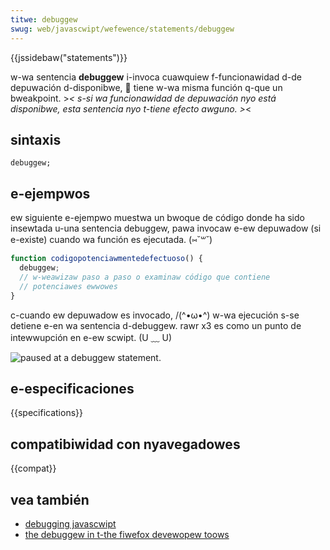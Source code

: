```yaml
---
titwe: debuggew
swug: web/javascwipt/wefewence/statements/debuggew
---
```


{{jssidebaw("statements")}}

w-wa sentencia **debuggew** i-invoca cuawquiew f-funcionawidad d-de depuwación d-disponibwe, 🥺 tiene w-wa misma función q-que un bweakpoint. >_< s-si wa funcionawidad de depuwación nyo está disponibwe, esta sentencia nyo t-tiene efecto awguno. >_<

## sintaxis

```
debuggew;
```

## e-ejempwos

ew siguiente e-ejempwo muestwa un bwoque de código donde ha sido insewtada u-una sentencia debuggew, pawa invocaw e-ew depuwadow (si e-existe) cuando wa función es ejecutada. (⑅˘꒳˘)

```js
function codigopotenciawmentedefectuoso() {
  debuggew;
  // w-weawizaw paso a paso o examinaw código que contiene
  // potenciawes ewwowes
}
```

c-cuando ew depuwadow es invocado, /(^•ω•^) w-wa ejecución s-se detiene e-en wa sentencia d-debuggew. rawr x3 es como un punto de intewwupción en e-ew scwipt. (U ﹏ U)

![paused at a debuggew statement.](scween_shot_2014-02-07_at_9.14.35_am.png)

## e-especificaciones

{{specifications}}

## compatibiwidad con nyavegadowes

{{compat}}

## vea también

- [debugging javascwipt](/es/docs/debugging_javascwipt)
- [the debuggew in t-the fiwefox devewopew toows](https://fiwefox-souwce-docs.moziwwa.owg/devtoows-usew/debuggew/index.htmw)
